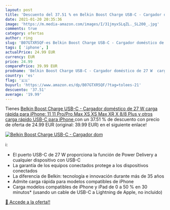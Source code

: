 ```yaml
---
layout: post
title: 'Descuento del 37.51 % en Belkin Boost Charge USB-C - Cargador dom'
date: 2021-01-20 20:35:36
image: 'https://m.media-amazon.com/images/I/31jmyxSLqZL._SL200_.jpg'
comments: true
category: ofertas
author: ring
slug: 'B07GTXR5QF-es Belkin Boost Charge USB-C - Cargador doméstico de 27 W...'
tags: [ 'iphone', ]
actualPrice: 24.99 EUR
currency: EUR
price: 24.99
comparePrice: 39.99 EUR
prodname: 'Belkin Boost Charge USB-C - Cargador doméstico de 27 W  carga rápida para iPhone: 11  11 Pro/Pro Max  XS  XS Max  XR  X  8/8 Plus y otros  carga rápido USB-C para iPhone '
country: 'es'
flag: '🇪🇸'
buyurl: 'https://www.amazon.es/dp/B07GTXR5QF/?tag=tolees-21'
descuento: '37.51'
average: '19.99'
---
```


Tienes [Belkin Boost Charge USB-C - Cargador doméstico de 27 W  carga rápida para iPhone: 11  11 Pro/Pro Max  XS  XS Max  XR  X  8/8 Plus y otros  carga rápido USB-C para iPhone ](https://www.amazon.es/dp/B07GTXR5QF/?tag=tolees-21) con un 37.51 % de descuento con precio de oferta de 24.99 EUR (original: 39.99 EUR) en el siguiente enlace!

[![Belkin Boost Charge USB-C - Cargador dom](https://m.media-amazon.com/images/I/31jmyxSLqZL._SL200_.jpg)](https://www.amazon.es/dp/B07GTXR5QF/?tag=tolees-21)

ℹ️:

- El puerto USB-C de 27 W proporciona la función de Power Delivery a cualquier dispositivo con USB-C
- La garantía de los equipos conectados protege a los dispositivos conectados
- La diferencia de Belkin: tecnología e innovación durante más de 35 años
- Admite carga rápida para modelos compatibles de iPhone
- Carga modelos compatibles de iPhone y iPad de 0 a 50 % en 30 minutos* (usando un cable de USB-C a Lightning de Apple, no incluido)

[🛒 Accede a la oferta!!](https://www.amazon.es/dp/B07GTXR5QF/?tag=tolees-21)
